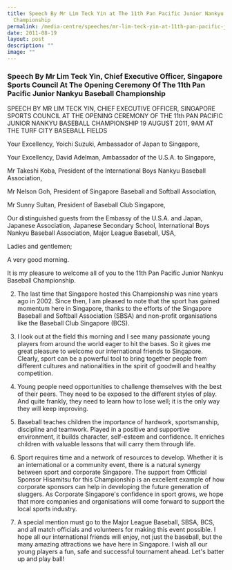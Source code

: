 ```yaml
---
title: Speech By Mr Lim Teck Yin at The 11th Pan Pacific Junior Nankyu Baseball
  Championship
permalink: /media-centre/speeches/mr-lim-teck-yin-at-11th-pan-pacific-junior-nankyu-baseball-championship/
date: 2011-08-19
layout: post
description: ""
image: ""
---
```

### **Speech By Mr Lim Teck Yin, Chief Executive Officer, Singapore Sports Council At The Opening Ceremony Of The 11th Pan Pacific Junior Nankyu Baseball Championship**

SPEECH BY MR LIM TECK YIN, CHIEF EXECUTIVE OFFICER, SINGAPORE SPORTS COUNCIL AT THE OPENING CEREMONY OF THE 11th PAN PACIFIC JUNIOR NANKYU BASEBALL CHAMPIONSHIP
19 AUGUST 2011, 9AM AT THE TURF CITY BASEBALL FIELDS

Your Excellency, Yoichi Suzuki, Ambassador of Japan to Singapore,

Your Excellency, David Adelman, Ambassador of the U.S.A. to Singapore,

Mr Takeshi Koba, President of the International Boys Nankyu Baseball Association,

Mr Nelson Goh, President of Singapore Baseball and Softball Association,

Mr Sunny Sultan, President of Baseball Club Singapore,

Our distinguished guests from the Embassy of the U.S.A. and Japan, Japanese Association, Japanese Secondary School, International Boys Nankyu Baseball Association, Major League Baseball, USA,

Ladies and gentlemen;

A very good morning.

It is my pleasure to welcome all of you to the 11th Pan Pacific Junior Nankyu Baseball Championship.

2. The last time that Singapore hosted this Championship was nine years ago in 2002. Since then, I am pleased to note that the sport has gained momentum here in Singapore, thanks to the efforts of the Singapore Baseball and Softball Association (SBSA) and non-profit organisations like the Baseball Club Singapore (BCS).

3. I look out at the field this morning and I see many passionate young players from around the world eager to hit the bases. So it gives me great pleasure to welcome our international friends to Singapore. Clearly, sport can be a powerful tool to bring together people from different cultures and nationalities in the spirit of goodwill and healthy competition.

4. Young people need opportunities to challenge themselves with the best of their peers. They need to be exposed to the different styles of play. And quite frankly, they need to learn how to lose well; it is the only way they will keep improving.

5. Baseball teaches children the importance of hardwork, sportsmanship, discipline and teamwork. Played in a positive and supportive environment, it builds character, self-esteem and confidence. It enriches children with valuable lessons that will carry them through life.

6. Sport requires time and a network of resources to develop. Whether it is an international or a community event, there is a natural synergy between sport and corporate Singapore. The support from Official Sponsor Hisamitsu for this Championship is an excellent example of how corporate sponsors can help in developing the future generation of sluggers. As Corporate Singapore's confidence in sport grows, we hope that more companies and organisations will come forward to support the local sports industry.

7. A special mention must go to the Major League Baseball, SBSA, BCS, and all match officials and volunteers for making this event possible. I hope all our international friends will enjoy, not just the baseball, but the many amazing attractions we have here in Singapore. I wish all our young players a fun, safe and successful tournament ahead. Let's batter up and play ball!